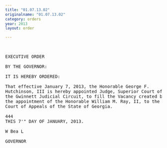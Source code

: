 ```yaml
---
title: "01.07.13.02"
originalname: "01.07.13.02"
category: orders
year: 2013
layout: order

---
```

<pre>
 

EXECUTIVE ORDER

BY THE GOVERNOR:

IT IS HEREBY ORDERED:

That effective January 7, 2013, the Honorable George F.
Hutchinson, III is hereby appointed Judge, Superior Court of
the Gwinnett Judicial Circuit, to fill the Vacancy created by
the appointment of the Honorable William M. Ray, II, to the
Court of Appeals of the State of Georgia.

444
THIS 7'" DAY OF JANUARY, 2013.

W Bea L

GOVERNOR

</pre>
